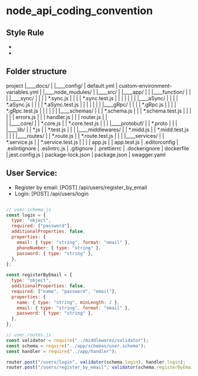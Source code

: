 # node_api_coding_convention
## Style Rule 
-  [API Design Guide]: https://cloud.google.com/apis/design
-  [Node.js Style Guide]: https://github.com/airbnb/javascript


## Folder structure
project
|____docs/
|
|____config/
|    default.yml
|    custom-environment-variables.yml
|
|____node_mudules/
|
|____src/
|    |____app/
|    |    |____function/
|    |    |    |____sync/
|    |    |    |    *.sync.js
|    |    |    |    *.sync.test.js
|    |    |    |
|    |    |    |____aSync/
|    |    |    |    *.aSync.js
|    |    |    |    *.aSync.test.js
|    |    |    |
|    |    |    |____gRpc/
|    |    |    |    *.gRpc.js
|    |    |    |    *.gRpc.test.js
|    |    |    |
|    |    |____schemas/
|    |    |    *.schema.js
|    |    |    *.schema.test.js
|    |    |
|    |    |    errors.js
|    |    |    handler.js
|    |    |    router.js
|    |    
|    |____core/
|    |    *.core.js
|    |    *.core.test.js
|    |
|    |____protobuf/
|    |    *.proto
|    |
|    |____lib/
|    |    *.js
|    |    *.test.js
|    |
|    |____middlewares/
|    |    *.midd.js
|    |    *.midd.test.js
|    |
|    |____routes/
|    |    *.route.js
|    |    *.route.test.js
|    |
|    |____services/
|    |    *.service.js
|    |    *.service.test.js
|    |
|    |    app.js
|    |    app.test.js
|   .editorconfig
|   .eslintignore
|   .eslintrc.js
|   .gitignore
|   .prettierrc
|   .dockerignore
|   dockerfile
|   jest.config.js
|   package-lock.json
|   package.json
|   swagger.yaml


## User Service:
- Register by email: [POST] /api/users/register_by_email
- Login: [POST] /api/users/login

```javascript

// user.schema.js
const login = {
  type: "object",
  required: ["password"],
  additionalProperties: false,
  properties: {
    email: { type: "string", format: "email" },
    phoneNumber: { type: "string" },
    password: { type: "string" },
  },
};

const registerByEmail = {
  type: "object",
  additionalProperties: false,
  required: ["name", "password", "email"],
  properties: {
    name: { type: "string", minLength: 2 },
    email: { type: "string", format: "email" },
    password: { type: "string" },
  },
};

// user.routes.js
const validator = require("../middlewares/validator");
const schema = require("../app/schemas/user.schema");
const handler = require("../app/handler");

router.post("/users/login", validator(schema.login), handler.login);
router.post("/users/register_by_email", validator(schema.registerByEmail), handler.registerByEmail);
```
